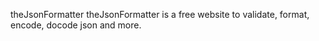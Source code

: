 theJsonFormatter
theJsonFormatter is a free website to validate, format, encode, docode json and more.
